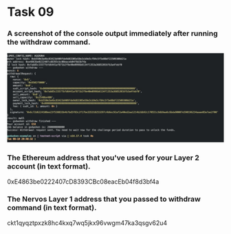 # Task 09

### A screenshot of the console output immediately after running the withdraw command.

<img src='screenshot.jpeg'/>

### The Ethereum address that you've used for your Layer 2 account (in text format).

0xE4863be0222407cD8393CBc08eacEb04f8d3bf4a

### The Nervos Layer 1 address that you passed to withdraw command (in text format).

ckt1qyqztpxzk8hc4kxq7wq5jkx96vwgm47ka3qsgv62u4

